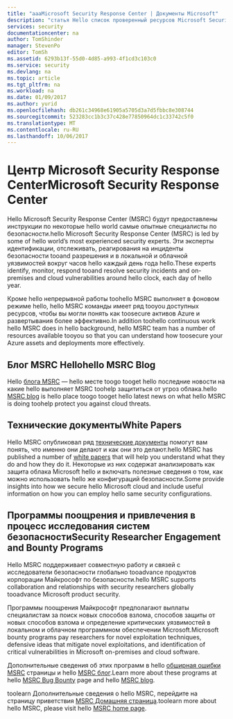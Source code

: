 ```yaml
---
title: "aaaMicrosoft Security Response Center | Документы Microsoft"
description: "статья Hello список проверенный ресурсов Microsoft Security Response Center (MSRC), которые можно использовать tooobtain Дополнительные сведения о MSRC советы и рекомендации."
services: security
documentationcenter: na
author: TomShinder
manager: StevenPo
editor: TomSh
ms.assetid: 6293b13f-55d0-4d85-a993-4f1cd3c103c0
ms.service: security
ms.devlang: na
ms.topic: article
ms.tgt_pltfrm: na
ms.workload: na
ms.date: 01/09/2017
ms.author: yurid
ms.openlocfilehash: db261c34968e61905a5705d3a7d5fbbc8e308744
ms.sourcegitcommit: 523283cc1b3c37c428e77850964dc1c33742c5f0
ms.translationtype: MT
ms.contentlocale: ru-RU
ms.lasthandoff: 10/06/2017
---
```

# <a name="microsoft-security-response-center"></a><span data-ttu-id="0ddd1-103">Центр Microsoft Security Response Center</span><span class="sxs-lookup"><span data-stu-id="0ddd1-103">Microsoft Security Response Center</span></span>
<span data-ttu-id="0ddd1-104">Hello Microsoft Security Response Center (MSRC) будут предоставлены инструкции по некоторые hello world самые опытные специалисты по безопасности.</span><span class="sxs-lookup"><span data-stu-id="0ddd1-104">hello Microsoft Security Response Center (MSRC) is led by some of hello world’s most experienced security experts.</span></span> <span data-ttu-id="0ddd1-105">Эти эксперты идентификации, отслеживать, реагирования на инциденты безопасности tooand разрешения и в локальной и облачной уязвимостей вокруг часов hello каждый день года hello.</span><span class="sxs-lookup"><span data-stu-id="0ddd1-105">These experts identify, monitor, respond tooand resolve security incidents and on-premises and cloud vulnerabilities around hello clock, each day of hello year.</span></span>

<span data-ttu-id="0ddd1-106">Кроме hello непрерывной работы toohello MSRC выполняет в фоновом режиме hello, hello MSRC команды имеет ряд tooyou доступных ресурсов, чтобы вы могли понять как toosecure активов Azure и развертывания более эффективно.</span><span class="sxs-lookup"><span data-stu-id="0ddd1-106">In addition toohello continuous work hello MSRC does in hello background, hello MSRC team has a number of resources available tooyou so that you can understand how toosecure your Azure assets and deployments more effectively.</span></span>

## <a name="hello-msrc-blog"></a><span data-ttu-id="0ddd1-107">Блог MSRC Hello</span><span class="sxs-lookup"><span data-stu-id="0ddd1-107">hello MSRC Blog</span></span>
<span data-ttu-id="0ddd1-108">Hello [блога MSRC](https://blogs.technet.microsoft.com/msrc/) — hello месте toogo tooget hello последние новости на какие hello выполняет MSRC toohelp защититься от угроз облака.</span><span class="sxs-lookup"><span data-stu-id="0ddd1-108">hello [MSRC blog](https://blogs.technet.microsoft.com/msrc/) is hello place toogo tooget hello latest news on what hello MSRC is doing toohelp protect you against cloud threats.</span></span>

## <a name="white-papers"></a><span data-ttu-id="0ddd1-109">Технические документы</span><span class="sxs-lookup"><span data-stu-id="0ddd1-109">White Papers</span></span>
<span data-ttu-id="0ddd1-110">Hello MSRC опубликовал ряд [технические документы](https://technet.microsoft.com/library/bb969102.aspx) помогут вам понять, что именно они делают и как они это делают.</span><span class="sxs-lookup"><span data-stu-id="0ddd1-110">hello MSRC has published a number of [white papers](https://technet.microsoft.com/library/bb969102.aspx) that will help you understand what they do and how they do it.</span></span> <span data-ttu-id="0ddd1-111">Некоторые из них содержат анализировать как защита облака Microsoft hello и включать полезные сведения о том, как можно использовать hello же конфигураций безопасности.</span><span class="sxs-lookup"><span data-stu-id="0ddd1-111">Some provide insights into how we secure hello Microsoft cloud and include useful information on how you can employ hello same security configurations.</span></span>

## <a name="security-researcher-engagement-and-bounty-programs"></a><span data-ttu-id="0ddd1-112">Программы поощрения и привлечения в процесс исследования систем безопасности</span><span class="sxs-lookup"><span data-stu-id="0ddd1-112">Security Researcher Engagement and Bounty Programs</span></span>
<span data-ttu-id="0ddd1-113">Hello MSRC поддерживает совместную работу и связей с исследователи безопасности глобально tooadvance продуктов корпорации Майкрософт по безопасности.</span><span class="sxs-lookup"><span data-stu-id="0ddd1-113">hello MSRC supports collaboration and relationships with security researchers globally tooadvance Microsoft product security.</span></span>

<span data-ttu-id="0ddd1-114">Программы поощрения Майкрософт предполагают выплаты специалистам за поиск новых способов взлома, способов защиты от новых способов взлома и определение критических уязвимостей в локальном и облачном программном обеспечении Microsoft.</span><span class="sxs-lookup"><span data-stu-id="0ddd1-114">Microsoft bounty programs pay researchers for novel exploitation techniques, defensive ideas that mitigate novel exploitations, and identification of critical vulnerabilities in Microsoft on-premises and cloud software.</span></span>

<span data-ttu-id="0ddd1-115">Дополнительные сведения об этих программ в hello [обширная ошибки MSRC](https://technet.microsoft.com/security/dn425036) страницы и hello [MSRC блог](https://blogs.technet.microsoft.com/msrc/).</span><span class="sxs-lookup"><span data-stu-id="0ddd1-115">Learn more about these programs at hello [MSRC Bug Bounty](https://technet.microsoft.com/security/dn425036) page and hello [MSRC blog](https://blogs.technet.microsoft.com/msrc/).</span></span>

<span data-ttu-id="0ddd1-116">toolearn Дополнительные сведения о hello MSRC, перейдите на страницу приветствия [MSRC Домашняя страница](https://technet.microsoft.com/library/dn440717.aspx).</span><span class="sxs-lookup"><span data-stu-id="0ddd1-116">toolearn more about hello MSRC, please visit hello [MSRC home page](https://technet.microsoft.com/library/dn440717.aspx).</span></span>
